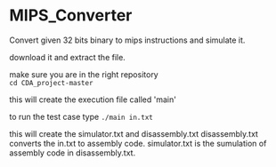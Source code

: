 MIPS_Converter
===

Convert given 32 bits binary to mips instructions and simulate it.


download it and extract the file.


make sure you are in the right repository       
```cd CDA_project-master```   

this will create the execution file called 'main'

to run the test case type 
          ```./main in.txt```

this will create the simulator.txt and disassembly.txt
disassembly.txt converts the in.txt to assembly code.
simulator.txt is the sumulation of assembly code in disassembly.txt.
